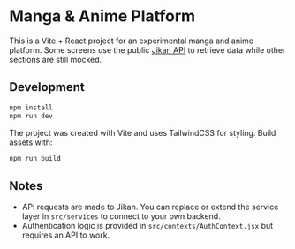 # Manga & Anime Platform

This is a Vite + React project for an experimental manga and anime platform. Some screens use the public [Jikan API](https://docs.api.jikan.moe/) to retrieve data while other sections are still mocked.

## Development

```bash
npm install
npm run dev
```

The project was created with Vite and uses TailwindCSS for styling. Build assets with:

```bash
npm run build
```

## Notes

- API requests are made to Jikan. You can replace or extend the service layer in `src/services` to connect to your own backend.
- Authentication logic is provided in `src/contexts/AuthContext.jsx` but requires an API to work.
